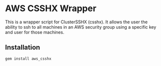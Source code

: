 # AWS CSSHX Wrapper

This is a wrapper script for ClusterSSHX (csshx).  It allows the user the ability to ssh to all machines in an AWS security group using a specific key and user for those machines.

## Installation

    gem install aws_csshx

